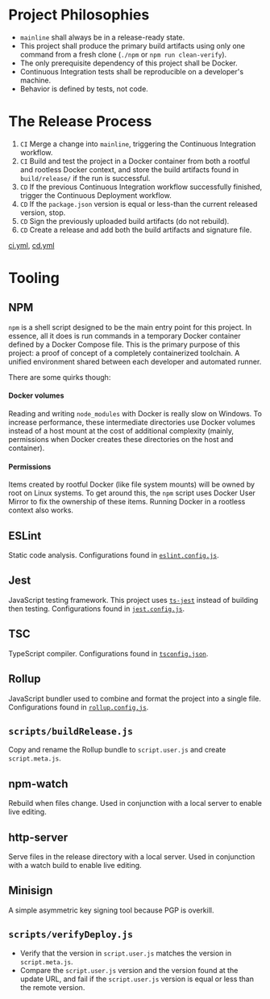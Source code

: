 # Project Philosophies
* `mainline` shall always be in a release-ready state.
* This project shall produce the primary build artifacts using only one command from a fresh clone (`./npm` or `npm run clean-verify`).
* The only prerequisite dependency of this project shall be Docker.
* Continuous Integration tests shall be reproducible on a developer's machine.
* Behavior is defined by tests, not code.

# The Release Process
1. `CI` Merge a change into `mainline`, triggering the Continuous Integration workflow.
2. `CI` Build and test the project in a Docker container from both a rootful and rootless Docker context, and store the build artifacts found in `build/release/` if the run is successful.
3. `CD` If the previous Continuous Integration workflow successfully finished, trigger the Continuous Deployment workflow.
4. `CD` If the `package.json` version is equal or less-than the current released version, stop.
5. `CD` Sign the previously uploaded build artifacts (do not rebuild).
6. `CD` Create a release and add both the build artifacts and signature file.

[ci.yml][ci-file], [cd.yml][cd-file]

# Tooling

## NPM

`npm` is a shell script designed to be the main entry point for this project. In essence, all it does is run commands in a temporary Docker container defined by a Docker Compose file. This is the primary purpose of this project: a proof of concept of a completely containerized toolchain. A unified environment shared between each developer and automated runner.

There are some quirks though:

#### Docker volumes
Reading and writing `node_modules` with Docker is really slow on Windows. To increase performance, these intermediate directories use Docker volumes instead of a host mount at the cost of additional complexity (mainly, permissions when Docker creates these directories on the host and container).

#### Permissions
Items created by rootful Docker (like file system mounts) will be owned by root on Linux systems. To get around this, the `npm` script uses Docker User Mirror to fix the ownership of these items. Running Docker in a rootless context also works.

## ESLint
Static code analysis.
Configurations found in [`eslint.config.js`][eslint-file].

## Jest
JavaScript testing framework. This project uses [`ts-jest`][ts-jest-link] instead of building then testing.
Configurations found in [`jest.config.js`][jest-file].

## TSC
TypeScript compiler. Configurations found in [`tsconfig.json`][tsconfig-file].

## Rollup
JavaScript bundler used to combine and format the project into a single file. Configurations found in [`rollup.config.js`][rollup-file].

## `scripts/buildRelease.js`
Copy and rename the Rollup bundle to `script.user.js` and create `script.meta.js`.

## npm-watch
Rebuild when files change. Used in conjunction with a local server to enable live editing.

## http-server
Serve files in the release directory with a local server. Used in conjunction with a watch build to enable live editing.

## Minisign
A simple asymmetric key signing tool because PGP is overkill.

## `scripts/verifyDeploy.js`
* Verify that the version in `script.user.js` matches the version in `script.meta.js`.
* Compare the `script.user.js` version and the version found at the update URL, and fail if the `script.user.js` version is equal or less than the remote version.

[cd-file]: ../blob/mainline/.github/workflows/cd.yml
[ci-file]: ../blob/mainline/.github/workflows/ci.yml
[eslint-file]: ../blob/mainline/eslint.config.js
[jest-file]: ../blob/mainline/jest.config.js
[rollup-file]: ../blob/mainline/rollup.config.js
[tsconfig-file]: ../blob/mainline/tsconfig.json
[ts-jest-link]: https://www.npmjs.com/package/ts-jest
